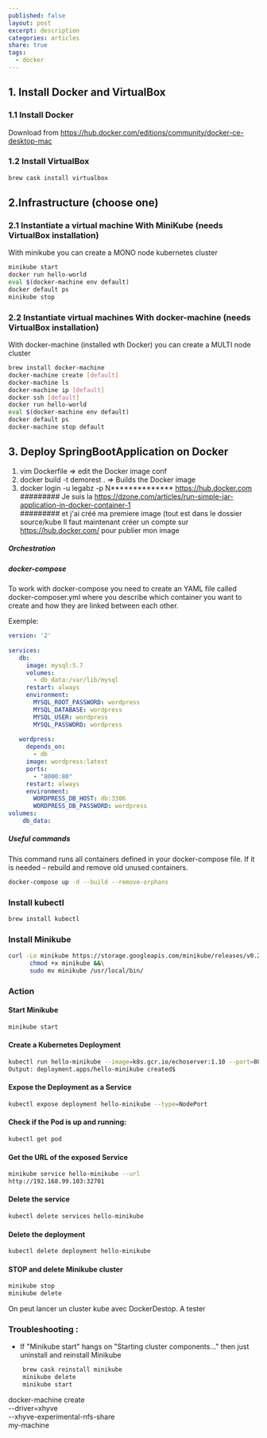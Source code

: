 ```yaml
---
published: false
layout: post
excerpt: description
categories: articles
share: true
tags:
  - docker
---
```

## 1. Install Docker and VirtualBox

### 1.1 Install Docker
Download from https://hub.docker.com/editions/community/docker-ce-desktop-mac 

### 1.2 Install VirtualBox
```bash
brew cask install virtualbox
```

## 2.Infrastructure (choose one)

### 2.1 Instantiate a virtual machine With MiniKube (needs VirtualBox installation)

With minikube you can create a MONO node kubernetes cluster

```bash
minikube start
docker run hello-world
eval $(docker-machine env default)
docker default ps
minikube stop
```


### 2.2 Instantiate virtual machines With docker-machine (needs VirtualBox installation)

With docker-machine (installed wth Docker) you can create a MULTI node cluster

```bash
brew install docker-machine
docker-machine create [default]
docker-machine ls
docker-machine ip [default]
docker ssh [default]
docker run hello-world
eval $(docker-machine env default)
docker default ps
docker-machine stop default
```


## 3. Deploy SpringBootApplication on Docker
1. vim Dockerfile => edit the Docker image conf
2. docker build -t demorest .  => Builds the Docker image
3. docker login -u legabz -p N************** https://hub.docker.com
######### Je suis la https://dzone.com/articles/run-simple-jar-application-in-docker-container-1   
######### et j'ai créé ma premiere image (tout est dans le dossier source/kube
Il faut maintenant créer un compte sur  https://hub.docker.com/ pour publier mon image



















##### Orchestration

##### docker-compose
To work with docker-compose you need to create an YAML file called docker-composer.yml where you describe which 
container you want to create and how they are linked between each other.

Exemple:
```yml
version: '2'
 
services:
   db:
     image: mysql:5.7
     volumes:
       - db_data:/var/lib/mysql
     restart: always
     environment:
       MYSQL_ROOT_PASSWORD: wordpress
       MYSQL_DATABASE: wordpress
       MYSQL_USER: wordpress
       MYSQL_PASSWORD: wordpress
 
   wordpress:
     depends_on:
       - db
     image: wordpress:latest
     ports:
       - "8000:80"
     restart: always
     environment:
       WORDPRESS_DB_HOST: db:3306
       WORDPRESS_DB_PASSWORD: wordpress
volumes:
    db_data:
```

##### Useful commands
This command runs all containers defined in your docker-compose file. If it is needed – rebuild and remove old unused containers.
```bash
docker-compose up -d --build --remove-orphans
```
















### Install kubectl
```bash
brew install kubectl
```

### Install Minikube
```bash
curl -Lo minikube https://storage.googleapis.com/minikube/releases/v0.27.0/minikube-darwin-amd64 &&\
      chmod +x minikube &&\
      sudo mv minikube /usr/local/bin/
```

### Action

#### Start Minikube
```bash
minikube start
```

#### Create a Kubernetes Deployment
```bash
kubectl run hello-minikube --image=k8s.gcr.io/echoserver:1.10 --port=8080
Output: deployment.apps/hello-minikube created$
```

#### Expose the Deployment as a Service
```bash
kubectl expose deployment hello-minikube --type=NodePort
```

#### Check if the Pod is up and running:
```bash
kubectl get pod
```

#### Get the URL of the exposed Service 
```bash
minikube service hello-minikube --url
http://192.168.99.103:32701
```

#### Delete the service
```bash
kubectl delete services hello-minikube
```

#### Delete the deployment
```bash
kubectl delete deployment hello-minikube
```

#### STOP and delete Minikube cluster
```bash
minikube stop
minikube delete
```




On peut lancer un cluster kube avec DockerDestop. A tester


### Troubleshooting : 

- If "Minikube start" hangs on "Starting cluster components..." then just uninstall and reinstall Minikube
```bash
    brew cask reinstall minikube
    minikube delete
    minikube start
````


docker-machine create \
    --driver=xhyve \
    --xhyve-experimental-nfs-share \
    my-machine

